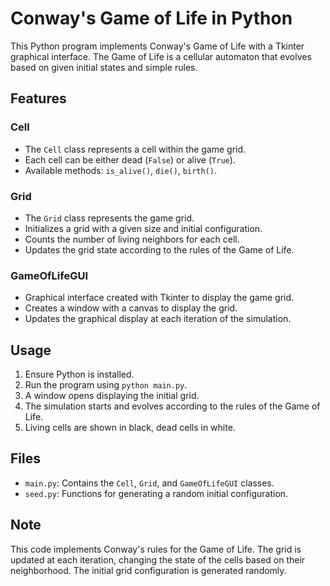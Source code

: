 # Conway's Game of Life in Python

This Python program implements Conway's Game of Life with a Tkinter graphical interface. The Game of Life is a cellular automaton that evolves based on given initial states and simple rules.

## Features

### Cell
- The `Cell` class represents a cell within the game grid.
- Each cell can be either dead (`False`) or alive (`True`).
- Available methods: `is_alive()`, `die()`, `birth()`.

### Grid
- The `Grid` class represents the game grid.
- Initializes a grid with a given size and initial configuration.
- Counts the number of living neighbors for each cell.
- Updates the grid state according to the rules of the Game of Life.

### GameOfLifeGUI
- Graphical interface created with Tkinter to display the game grid.
- Creates a window with a canvas to display the grid.
- Updates the graphical display at each iteration of the simulation.

## Usage
1. Ensure Python is installed.
2. Run the program using `python main.py`.
3. A window opens displaying the initial grid.
4. The simulation starts and evolves according to the rules of the Game of Life.
5. Living cells are shown in black, dead cells in white.

## Files
- `main.py`: Contains the `Cell`, `Grid`, and `GameOfLifeGUI` classes.
- `seed.py`: Functions for generating a random initial configuration.

## Note
This code implements Conway's rules for the Game of Life. The grid is updated at each iteration, changing the state of the cells based on their neighborhood. The initial grid configuration is generated randomly.
